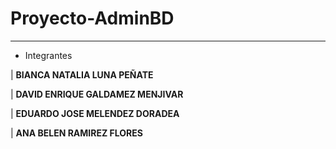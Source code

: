 # Proyecto-AdminBD
---
* Integrantes

| **BIANCA NATALIA LUNA PEÑATE**

| **DAVID ENRIQUE GALDAMEZ MENJIVAR** 

| **EDUARDO JOSE MELENDEZ DORADEA**

| **ANA BELEN RAMIREZ FLORES**
